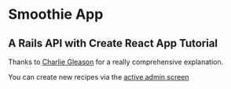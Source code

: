 # Smoothie App

## A Rails API with Create React App Tutorial

Thanks to [Charlie Gleason](https://blog.heroku.com/a-rock-solid-modern-web-stack) for a really comprehensive explanation.

You can create new recipes via the [active admin screen](https://mighty-hollows-65282.herokuapp.com/)
